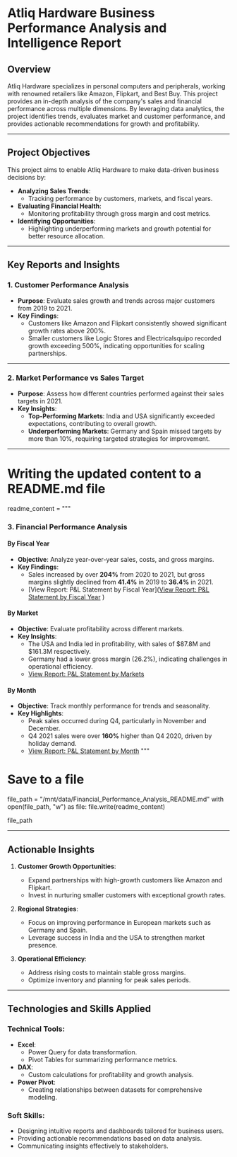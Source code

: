 
# Atliq Hardware Business Performance Analysis and Intelligence Report

## Overview
Atliq Hardware specializes in personal computers and peripherals, working with renowned retailers like Amazon, Flipkart, and Best Buy. This project provides an in-depth analysis of the company's sales and financial performance across multiple dimensions. By leveraging data analytics, the project identifies trends, evaluates market and customer performance, and provides actionable recommendations for growth and profitability.

---


## Project Objectives
This project aims to enable Atliq Hardware to make data-driven business decisions by:
- **Analyzing Sales Trends**:
  - Tracking performance by customers, markets, and fiscal years.
- **Evaluating Financial Health**:
  - Monitoring profitability through gross margin and cost metrics.
- **Identifying Opportunities**:
  - Highlighting underperforming markets and growth potential for better resource allocation.

---

## Key Reports and Insights

### 1. Customer Performance Analysis
- **Purpose**: Evaluate sales growth and trends across major customers from 2019 to 2021.
- **Key Findings**:
  - Customers like Amazon and Flipkart consistently showed significant growth rates above 200%.
  - Smaller customers like Logic Stores and Electricalsquipo recorded growth exceeding 500%, indicating opportunities for scaling partnerships.

---

### 2. Market Performance vs Sales Target
- **Purpose**: Assess how different countries performed against their sales targets in 2021.
- **Key Insights**:
  - **Top-Performing Markets**: India and USA significantly exceeded expectations, contributing to overall growth.
  - **Underperforming Markets**: Germany and Spain missed targets by more than 10%, requiring targeted strategies for improvement.

---
# Writing the updated content to a README.md file

readme_content = """
### 3. Financial Performance Analysis
#### By Fiscal Year
- **Objective**: Analyze year-over-year sales, costs, and gross margins.
- **Key Findings**:
  - Sales increased by over **204%** from 2020 to 2021, but gross margins slightly declined from **41.4%** in 2019 to **36.4%** in 2021.
  - [View Report: P&L Statement by Fiscal Year]([View Report: P&L Statement by Fiscal Year](files/P&L%20Statement%20by%20Fiscal%20Year.pdf)
)

#### By Market
- **Objective**: Evaluate profitability across different markets.
- **Key Insights**:
  - The USA and India led in profitability, with sales of $87.8M and $161.3M respectively.
  - Germany had a lower gross margin (26.2%), indicating challenges in operational efficiency.
  - [View Report: P&L Statement by Markets](files/P&L%20Statement%20by%20Markets.pdf)

#### By Month
- **Objective**: Track monthly performance for trends and seasonality.
- **Key Highlights**:
  - Peak sales occurred during Q4, particularly in November and December.
  - Q4 2021 sales were over **160%** higher than Q4 2020, driven by holiday demand.
  - [View Report: P&L Statement by Month](files/P&L%20Statement%20by%20Months.pdf)
"""

# Save to a file
file_path = "/mnt/data/Financial_Performance_Analysis_README.md"
with open(file_path, "w") as file:
    file.write(readme_content)

file_path

 
---

## Actionable Insights
1. **Customer Growth Opportunities**:
   - Expand partnerships with high-growth customers like Amazon and Flipkart.
   - Invest in nurturing smaller customers with exceptional growth rates.

2. **Regional Strategies**:
   - Focus on improving performance in European markets such as Germany and Spain.
   - Leverage success in India and the USA to strengthen market presence.

3. **Operational Efficiency**:
   - Address rising costs to maintain stable gross margins.
   - Optimize inventory and planning for peak sales periods.

---

## Technologies and Skills Applied
### Technical Tools:
- **Excel**:
  - Power Query for data transformation.
  - Pivot Tables for summarizing performance metrics.
- **DAX**:
  - Custom calculations for profitability and growth analysis.
- **Power Pivot**:
  - Creating relationships between datasets for comprehensive modeling.

### Soft Skills:
- Designing intuitive reports and dashboards tailored for business users.
- Providing actionable recommendations based on data analysis.
- Communicating insights effectively to stakeholders.

